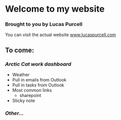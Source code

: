 # Welcome to my website
### Brought to you by Lucas Purcell


You can visit the actual website www.lucaspurcell.com 

## **To come:**
### _Arctic Cat work dashboard_

- Weather
- Pull in emails from Outlook
- Pull in tasks from Outlook
- Most common links
  - sharepoint
- Sticky note 

### _Other..._
